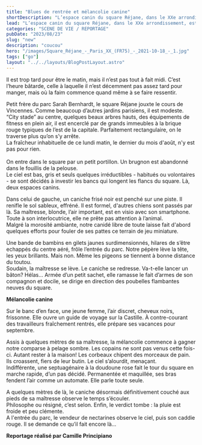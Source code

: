 ```yaml
---
title: "Blues de rentrée et mélancolie canine"
shortDescription: "L’espace canin du square Réjane, dans le XXe arrondissement, est l’un des rares endroits de Paris où l’on peut promener son toutou sans laisse. Mais en cette matinée grisonnante de la fin du mois d'août, peu sont présents au rendez-vous..."
lead: "L’espace canin du square Réjane, dans le XXe arrondissement, est l’un des rares endroits de Paris où l’on peut promener son toutou sans laisse. Mais en cette matinée grisonnante de la fin du mois d'août, peu sont présents au rendez-vous..."
categories: "SCENE DE VIE / REPORTAGE"
pubDate: "2023/08/23"
slug: "new"
description: "coucou"
hero: "/images/Square_Réjane_-_Paris_XX_(FR75)_-_2021-10-18_-_1.jpg"
tags: ["go"]
layout: "../../layouts/BlogPostLayout.astro"
---
```


Il est trop tard pour être le matin, mais il n’est pas tout à fait midi. C’est l’heure bâtarde, celle à laquelle il n’est décemment pas assez tard pour manger, mais où la faim commence quand même à se faire ressentir.<br/> 

Petit frère du parc Sarah Bernhardt, le square Réjane jouxte le cours de Vincennes. 
Comme beaucoup d’autres jardins parisiens, il est modeste. “City stade” au centre, quelques beaux arbres hauts, des équipements de fitness en plein air, il est encerclé par de grands immeubles à la brique rouge typiques de l’est de la capitale. Parfaitement rectangulaire, on le traverse plus qu’on s’y arrête.<br/> 
La fraîcheur inhabituelle de ce lundi matin, le dernier du mois d'août, n'y est pas pour rien.<br/>  
On entre dans le square par un petit portillon. Un brugnon est abandonné dans le fouillis de la pelouse.<br/>
Le ciel est bas, gris et seuls quelques irréductibles - habitués ou volontaires - se sont décidés à investir les bancs qui longent les flancs du square. Là, deux espaces canins. 

Dans celui de gauche, un caniche frisé noir est penché sur une piste. Il renifle le sol sableux, effréné. Il est formel, d'autres chiens sont passés par là. Sa maîtresse, blonde, l’air important, est en visio avec son smartphone. Toute à son interlocutrice, elle ne prête pas attention à l’animal.<br/>
Malgré la morosité ambiante, notre canidé libre de toute laisse fait d'abord quelques efforts pour fouler de ses pattes ce terrain de jeu miniature.<br/> 

Une bande de bambins en gilets jaunes surdimensionnés, hilares de s’être echappés du centre aéré, frôle l’entrée du parc. Notre pépère lève la tête, les yeux brillants. Mais non. Même les pigeons se tiennent à bonne distance du toutou.<br/> 
Soudain, la maîtresse se lève. Le caniche se redresse. Va-t-elle lancer un bâton? Hélas... Armée d’un petit sachet, elle ramasse le fait d’armes de son compagnon et docile, se dirige en direction des poubelles flambantes neuves du square.  

**Mélancolie canine**

Sur le banc d’en face, une jeune femme, l’air discret, cheveux noirs, frissonne. Elle ouvre un guide de voyage sur la Castille. À contre-courant des travailleurs fraîchement rentrés, elle prépare ses vacances pour septembre.<br/>

Assis à quelques mètres de sa maîtresse, la mélancolie commence à gagner notre comparse à pelage sombre. Les copains ne sont pas venus cette fois-ci. Autant rester à la maison!
Les corbeaux chipent des morceaux de pain. Ils croassent, fiers de leur butin. 
Le ciel s’alourdit, menaçant.<br/>
Indifférente, une septuagénaire à la doudoune rose fait le tour du square en marche rapide, d’un pas décidé. Permanentée et maquillée, ses bras fendent l’air comme un automate. Elle parle toute seule. 

A quelques mètres de là, le caniche désormais définitivement couché aux pieds de sa maîtresse observe le temps s’écouler.<br/>
Philosophe ou résigné, c’est selon. Enfin, le verdict tombe : la pluie est froide et peu clémente.<br/> 
A l'entrée du parc, le vendeur de nectarines observe le ciel, puis son caddie rouge. Il se demande ce qu’il fait encore là…

**Reportage réalisé par Camille Principiano**
 
